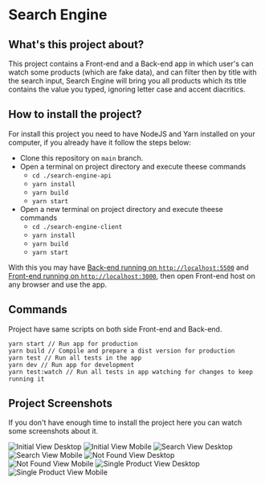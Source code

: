 # Search Engine

## What's this project about?

This project contains a Front-end and a Back-end app in which user's can watch some products (which are fake data), and can filter then by title with the search input, Search Engine will bring you all products which its title contains the value you typed, ignoring letter case and accent diacritics.

## How to install the project?

For install this project you need to have NodeJS and Yarn installed on your computer, if you already have it follow the steps below:

- Clone this repository on `main` branch.
- Open a terminal on project directory and execute theese commands
  - `cd ./search-engine-api`
  - `yarn install`
  - `yarn build`
  - `yarn start`
- Open a new terminal on project directory and execute theese commands
  - `cd ./search-engine-client`
  - `yarn install`
  - `yarn build`
  - `yarn start`

With this you may have [Back-end running on `http://localhost:5500`](http://localhost:5500) and [Front-end running on `http://localhost:3000`](http://localhost:3000), then open Front-end host on any browser and use the app.

## Commands

Project have same scripts on both side Front-end and Back-end.

```
yarn start // Run app for production
yarn build // Compile and prepare a dist version for production
yarn test // Run all tests in the app
yarn dev // Run app for development
yarn test:watch // Run all tests in app watching for changes to keep running it
```

## Project Screenshots

If you don't have enough time to install the project here you can watch some screenshots about it.

![Initial View Desktop](/images/initial-desktop.png)
![Initial View Mobile](/images/initial-mobile.png.png)
![Search View Desktop](/images/search-desktop.png)
![Search View Mobile](/images/search-mobile.png)
![Not Found View Desktop](/images/not-found-desktop.png)
![Not Found View Mobile](/images/not-found-mobile.png)
![Single Product View Desktop](/images/single-desktop.png)
![Single Product View Mobile](/images/single-mobile.png)
